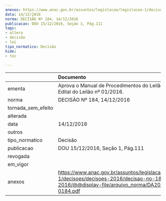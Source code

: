 ```yaml
---
anexos: https://www.anac.gov.br/assuntos/legislacao/legislacao-1/decisoes/decisoes-2016/decisao-no-184-14-12-2016/@@display-file/arquivo_norma/DA2016-0184.pdf
data: 14/12/2016
norma: DECISÃO Nº 184, 14/12/2016
publicacao: DOU 15/12/2016, Seção 1, Pág.111
tags:
- altera
- decisão
- lei
tipo_normatico: Decisão
hide: 
- toc 
 
---
```


|                    | Documento                                                                                                                                              |
|:-------------------|:-------------------------------------------------------------------------------------------------------------------------------------------------------|
| ementa             | Aprova o Manual de Procedimentos do Leilão e Altera o Edital do Leilão nº 01/2016.                                                                     |
| norma              | DECISÃO Nº 184, 14/12/2016                                                                                                                             |
| tornada_sem_efeito |                                                                                                                                                        |
| alterada           |                                                                                                                                                        |
| data               | 14/12/2016                                                                                                                                             |
| outros             |                                                                                                                                                        |
| tipo_normatico     | Decisão                                                                                                                                                |
| publicacao         | DOU 15/12/2016, Seção 1, Pág.111                                                                                                                       |
| revogada           |                                                                                                                                                        |
| em_vigor           |                                                                                                                                                        |
| anexos             | https://www.anac.gov.br/assuntos/legislacao/legislacao-1/decisoes/decisoes-2016/decisao-no-184-14-12-2016/@@display-file/arquivo_norma/DA2016-0184.pdf |
